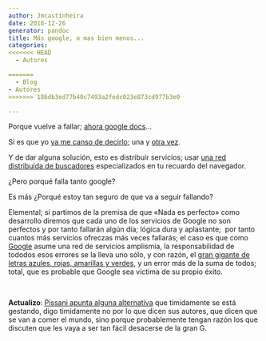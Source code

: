 ```yaml
---
author: Jmcastinheira
date: 2016-12-26
generator: pandoc
title: Más google, o mas bien menos...
categories:
<<<<<<< HEAD
  - Autores

=======
  - Blog
- Autores
>>>>>>> 186db3ed77b40c7493a2fedc023e873cd977b3e0

---
```




Porque vuelve a fallar; [ahora google
docs](http://periodistas21.blogspot.com/2009/03/documentos-filtrados-en-google-docs.html)...

Si es que yo [ya me canso de
decirlo](http://entelequia.bligoo.com/content/view/454297/Y_Google_volvio_a_caer.html);
una y [otra
vez](http://entelequia.bligoo.com/content/view/448582/Debatiendo_Google.html).

Y de dar alguna solución, esto es distribuír servicios; usar [una red
distribuída de
buscadores](http://entelequia.bligoo.com/content/view/441825/Y_Google_caera.html)
especializados en tu recuardo del navegador.

¿Pero porqué falla tanto google?

Es más ¿Porqué estoy tan seguro de que va a seguir fallando?

Elemental; si partimos de la premisa de que «Nada es perfecto» como
desarrollo diremos que cada uno de los servicios de Google no son
perfectos y por tanto fallarán algún día; lógica dura y aplastante;  por
tanto cuantos más servicios ofreczas más veces fallarás; el caso es que
como [Google](http://www.google.es/) asume una red de servicios
amplismia, la responsabilidad de tododos esos errores se la lleva uno
sólo, y con razón, el [gran gigante de letras azules, rojas, amarillas y
verdes](http://www.google.es/), y un error más de la suma de todos;
total, que es probable que Google sea víctima de su propio éxito.

 

**Actualizo**: [Pissani apunta alguna
alternativa](http://www.soitu.es/soitu/2009/03/09/transnets/1236617253_035580.html)
que timidamente se está gestando, digo timidamente no por lo que dicen
sus autores, que dicen que se van a comer el mundo, sino porque
probablemente tengan razón los que discuten que les vaya a ser tan fácil
desacerse de la gran G.
